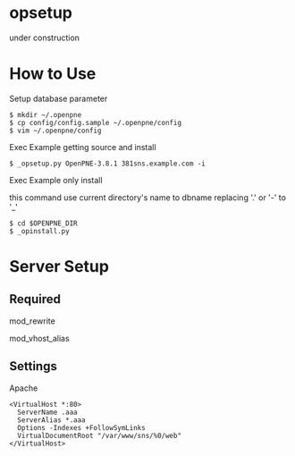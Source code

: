 opsetup
=======

under construction

# How to Use

Setup database parameter

    $ mkdir ~/.openpne
    $ cp config/config.sample ~/.openpne/config
    $ vim ~/.openpne/config

Exec Example getting source and install

    $ _opsetup.py OpenPNE-3.8.1 381sns.example.com -i


Exec Example only install

this command use current directory's name to dbname replacing '.' or '-' to '\_'

    $ cd $OPENPNE_DIR
    $ _opinstall.py

# Server Setup

## Required

mod\_rewrite

mod\_vhost\_alias

## Settings

Apache

    <VirtualHost *:80>
      ServerName .aaa
      ServerAlias *.aaa
      Options -Indexes +FollowSymLinks
      VirtualDocumentRoot "/var/www/sns/%0/web"
    </VirtualHost>
